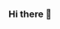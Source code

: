 ### Hi there 👋

<!--
**SAYOUNCDR/SAYOUNCDR** is a ✨ _special_ ✨ repository because its `README.md` (this file) appears on your GitHub profile.

Here are some ideas to get you started:

- 🔭 I’m currently working on ...
- 🌱 I’m currently learning ...
- 👯 I’m looking to collaborate on ...
- 🤔 I’m looking for help with ...
- 💬 Ask me about ...
- 📫 How to reach me: ...
- 😄 Pronouns: ...
- ⚡ Fun fact: ...
-->


<!-- [![Continous Integration](https://skillicons.dev/icons?i=aws,gcp,azure,react,vue,flutter&perline=5)](https://skillicons.dev) 

--- https://github.com/tandpfun/skill-icons?tab=readme-ov-file#specifying-icons   
above link is for readme profile creation icons





-->
